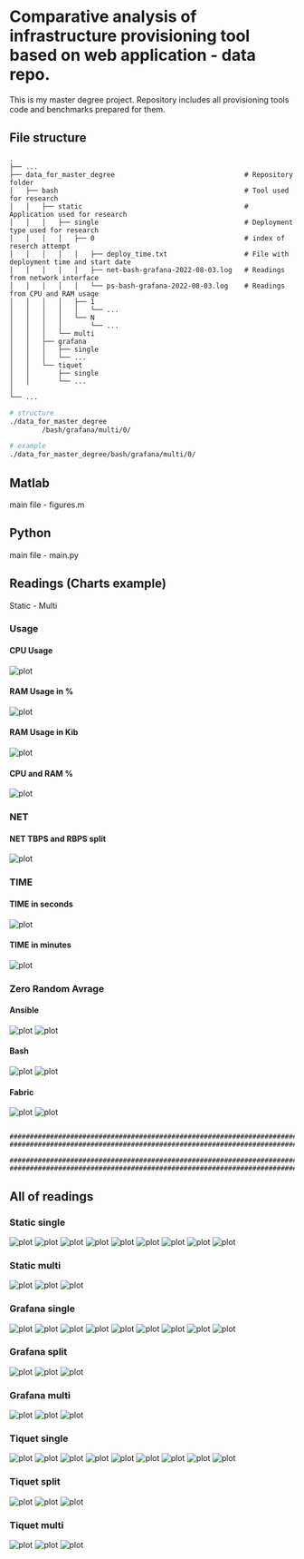 # Comparative analysis of infrastructure provisioning tool based on web application - data repo.

This is my master degree project. 
Repository includes all provisioning tools code and benchmarks prepared for them.
  
## File structure 

```
.
├── ...
├── data_for_master_degree                                # Repository folder
│   ├── bash                                              # Tool used for research
│   │   ├── static                                        # Application used for research
│   │   │   ├── single                                    # Deployment type used for research
│   │   │   │   ├── 0                                     # index of reserch attempt
│   │   │   │   │   ├── deploy_time.txt                   # File with deployment time and start date
│   │   │   │   │   ├── net-bash-grafana-2022-08-03.log   # Readings from network interface
│   │   │   │   │   └── ps-bash-grafana-2022-08-03.log    # Readings from CPU and RAM usage
│   │   │   │   ├── 1
│   │   │   │   │   └── ...
│   │   │   │   └── N
│   │   │   │       └── ...
│   │   │   └── multi
│   │   ├── grafana         
│   │   │   ├── single
│   │   │   └── ...
│   │   └── tiquet
│   │       ├── single
│   │       └── ...
│
└── ...
```

```bash
# structure
./data_for_master_degree
        /bash/grafana/multi/0/

# example
./data_for_master_degree/bash/grafana/multi/0/
```


## Matlab
main file - figures.m

## Python
main file - main.py

## Readings (Charts example)
Static - Multi
 
### Usage

#### CPU Usage
![plot](./images/static/multi/cpu_usage.png)

#### RAM Usage in %
![plot](./images/static/multi/ram_usage_p.png)

#### RAM Usage in Kib
![plot](./images/static/multi/ram_usage_kib.png)

#### CPU and RAM %
![plot](./images/static/multi/cpu_ram.png)

### NET

#### NET TBPS and RBPS split
![plot](./images/static/multi/copmpare_rbps_tbps.png)

### TIME

#### TIME in seconds
![plot](./images/static/multi/time_sec.png)

#### TIME in minutes
![plot](./images/static/multi/time_min.png)

### Zero Random Avrage

#### Ansible
![plot](./images/static/multi/zero_rand_avg/ansible_zero_avg_cpu_ram.png)
![plot](./images/static/multi/zero_rand_avg/ansible_zero_avg_net.png)

#### Bash
![plot](./images/static/multi/zero_rand_avg/bash_zero_avg_cpu_ram.png)
![plot](./images/static/multi/zero_rand_avg/bash_zero_avg_net.png)

#### Fabric
![plot](./images/static/multi/zero_rand_avg/fabric_zero_avg_cpu_ram.png)
![plot](./images/static/multi/zero_rand_avg/fabric_zero_avg_net.png)

```

############################################################################################
############################################################################################
                                        
############################################################################################
############################################################################################

```

## All of readings
### Static single
![plot](./images/static/single/cpu_ram.png)
![plot](./images/static/single/copmpare_rbps_tbps.png)
![plot](./images/static/single/time_sec.png)
![plot](./images/static/single/zero_rand_avg/ansible_zero_avg_cpu_ram.png)
![plot](./images/static/single/zero_rand_avg/ansible_zero_avg_net.png)
![plot](./images/static/single/zero_rand_avg/bash_zero_avg_cpu_ram.png)
![plot](./images/static/single/zero_rand_avg/bash_zero_avg_net.png)
![plot](./images/static/single/zero_rand_avg/fabric_zero_avg_cpu_ram.png)
![plot](./images/static/single/zero_rand_avg/fabric_zero_avg_net.png)

### Static multi
![plot](./images/static/multi/cpu_ram.png)
![plot](./images/static/multi/copmpare_rbps_tbps.png)
![plot](./images/static/multi/time_sec.png)

### Grafana single
![plot](./images/grafana/single/cpu_ram.png)
![plot](./images/grafana/single/copmpare_rbps_tbps.png)
![plot](./images/grafana/single/time_sec.png)
![plot](./images/grafana/single/zero_rand_avg/ansible_zero_avg_cpu_ram.png)
![plot](./images/grafana/single/zero_rand_avg/ansible_zero_avg_net.png)
![plot](./images/grafana/single/zero_rand_avg/bash_zero_avg_cpu_ram.png)
![plot](./images/grafana/single/zero_rand_avg/bash_zero_avg_net.png)
![plot](./images/grafana/single/zero_rand_avg/fabric_zero_avg_cpu_ram.png)
![plot](./images/grafana/single/zero_rand_avg/fabric_zero_avg_net.png)

### Grafana split
![plot](./images/grafana/split/cpu_ram.png)
![plot](./images/grafana/split/copmpare_rbps_tbps.png)
![plot](./images/grafana/split/time_sec.png)

### Grafana multi
![plot](./images/grafana/multi/cpu_ram.png)
![plot](./images/grafana/multi/copmpare_rbps_tbps.png)
![plot](./images/grafana/multi/time_sec.png)

### Tiquet single
![plot](./images/tiquet/single/cpu_ram.png)
![plot](./images/tiquet/single/copmpare_rbps_tbps.png)
![plot](./images/tiquet/single/time_sec.png)
![plot](./images/tiquet/single/zero_rand_avg/ansible_zero_avg_cpu_ram.png)
![plot](./images/tiquet/single/zero_rand_avg/ansible_zero_avg_net.png)
![plot](./images/tiquet/single/zero_rand_avg/bash_zero_avg_cpu_ram.png)
![plot](./images/tiquet/single/zero_rand_avg/bash_zero_avg_net.png)
![plot](./images/tiquet/single/zero_rand_avg/fabric_zero_avg_cpu_ram.png)
![plot](./images/tiquet/single/zero_rand_avg/fabric_zero_avg_net.png)

### Tiquet split
![plot](./images/tiquet/split/cpu_ram.png)
![plot](./images/tiquet/split/copmpare_rbps_tbps.png)
![plot](./images/tiquet/split/time_sec.png)

### Tiquet multi
![plot](./images/tiquet/multi/cpu_ram.png)
![plot](./images/tiquet/multi/copmpare_rbps_tbps.png)
![plot](./images/tiquet/multi/time_sec.png)
